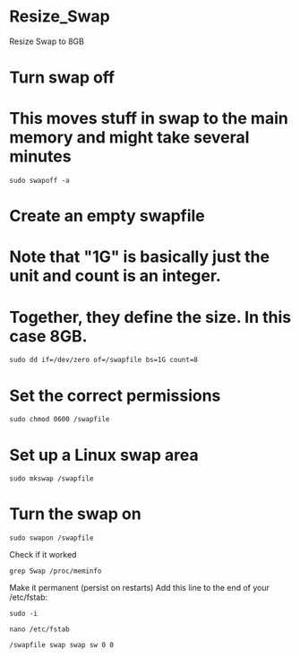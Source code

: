 # Resize_Swap

Resize Swap to 8GB

# Turn swap off
# This moves stuff in swap to the main memory and might take several minutes
```
sudo swapoff -a
```
# Create an empty swapfile
# Note that "1G" is basically just the unit and count is an integer.
# Together, they define the size. In this case 8GB.
```
sudo dd if=/dev/zero of=/swapfile bs=1G count=8
```
# Set the correct permissions
```
sudo chmod 0600 /swapfile
```
# Set up a Linux swap area
```
sudo mkswap /swapfile
```
# Turn the swap on
```
sudo swapon /swapfile
 ```
 
Check if it worked
 ```
grep Swap /proc/meminfo
 ```
 
Make it permanent (persist on restarts)
Add this line to the end of your /etc/fstab:

 ```
sudo -i
```
```
nano /etc/fstab
```

 
```
/swapfile swap swap sw 0 0
```
